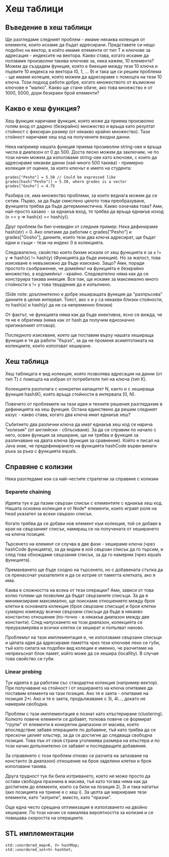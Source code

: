 # Хеш таблици
## Въведение в хеш таблици
Ще разгледаме следният проблем - имаме някаква колекция от елементи, които искаме да бъдат адресирани. Представете си нещо подобно на вектор, в който имаме елементи от тип Т и ключове за адресация - индексите на вектора. Какво става, когато искаме да ползваме произволни такива ключове за, нека кажем, 10 елемента? Можем да създадем функция, която е биекция между тези 10 ключа и първите 10 индекса на вектора (0, 1, ... 9) и така ще си решим проблема - ще имаме колеция, която можем да адресираме с помощта на тези 10 ключа. Този подход работи добре, когато множеството от възможни ключове е "малко". Какво ще стане обаче, ако това мноежство е от 1000, 5000, дори безкраен брой елементи?

## Какво е хеш функция?
Хеш функция наричаме функция, която може да приема произволно голям вход от дадено (безкрайно) множество и връща като резултат стойност с фиксиран размер (от някакво крайно множество). Тази стойност наричаме хеш код на получените входни данни.

Нека например нашата функция приема прозиволни string-ове и връща числа в диапазон от 0 до 500. Доста лесно можем да заключим, че по този начин можем да използваме string-ове като ключове, с които да адресираме някакви данни (най-много 500 такива) - примерно колекция от оценки, за която ключът е името на студента:
```
grades["Pesho"] = 5.50 // Could be expressed like grades[hash("Pesho")] = 5.50, where grades is a vector
grades["Gosho"] = 4.75
```
Разбира се, има множество проблеми, за които веднага можем да се сетим. Първо, за да бъде смислено цялото това преобразуване, функцията трябва да бъде детерминистична. Какво означава това? Ами, най-просто казано - за еднакъв вход, тя трябва да връща еднакъв изход (x == y => hash(x) == hash(y)).

Друг проблем би бил очевиден от следния пример: Нека дефинираме hash(str) = 0. Ако опитаме да работим с grades["Pesho"] и grades["Gosho"], данните, които тези два ключа адресират, ще бъдат едни и същи - тези на индекс 0 в колекцията.

Следователно, свойство което бихме искали от хеш функцията е за x != y => hash(x) != hash(y) (Функцията да бъде инекция). Но за жалост, това изискване е невъзможно да бъде изискано. Защо? Ами, поради простото съображение, че домейнът на функцията е безкрайно множество, а кодомейнът - крайно. Следователно няма как да се конструира такава инекция. Все пак, ще искаме за максимално много стойности x != y това твърдение да е изпълнено.

(Side note: доъплнително е добре хеширащата функция да "разпръсква" данните в целия интервал. Тоест, ако x и y са някакви близки стойности, то hash(x) и hash(y) да не са непременно близки)

От фактът, че функцията няма как да бъде инективна, ясно се вижда, че тя не е обратима (няма как от hash да получим еднозначно оригиналният отговор).

Последното изискване, което ще поставим върху нашата хешираща функция е тя да работи "бързо", за да не променя асимптотиката на колекциите, които използват хеширане.

## Хеш таблица
Хеш таблицата е вид колекция, която позволява адресация на данни (от тип Т) с помощта на избран от потребителя тип на ключа (тип К).

Колекцията разполага с конкретен капацитет N, както и с хешираща функция hash(K), която връща стойности в интервала [0, N).

Повечето от проблемите на тази идея и техните решения разгледахме в дефиницията на хеш функция. Остана единствено да решим следният казус - какво става, когато два ключа имат еднакъв хеш?

Събитието два различни ключа да имат еднакъв хеш код се нарича "колизия" (от английски - сблъскване). За да се справим по начало с него, освен функция за хеширане, ще ни трябва и функция за различаване на двата ключа (функция за сравнение). Който е писал на Java знае, че предефинирането на функцията hashCode върви винаги ръка за ръка с функцията equals.

## Справяне с колизии
Нека разгледаме кои са най-честите стратегии за справяне с колизии

### Separete chaining
Идеята тук е да пазим свързан списък с елементите с еднакъв хеш код. Нашата основна колекция е от Node* елементи, които играят роля на head указател за всеки свъразн списък.

Когато трябва да се добави нов елемент към колекция, той се добавя в края на свързаният списък, намиращ се на получената от хеширането на ключа позиция.

Търсенето на елемент се случва в две фази - хешираме ключа (чрез hashCode функцията), за да видим в кой свързан списък да го търсим, и след това обхождаме свързания списък, за да го намерим (чрез equals функцията).

Премахването ще бъде сходно на търсенето, но с добавената стъпка да се пренасочат указателите и да се изтрие от паметта клетката, ако я има.

Каква е сложността на всяка от тези операции? Ами, зависи от това колко големи ще позволим да бъдат свързаните списъци. За да я минимизираме максимално, ще поискаме отношението между броя клетки в основната колекция (броя свързани списъци) и броя клетки сумарно измежду всички свързани списъци да бъде в някакво константно отношение (по-точно - в някакъв диапазон между две константи). След напускането на този диапазон, колекцията се преуразмерява и всички клетки се хешират и попълват наново.

Проблемът на тази имплементация е, че използваме свързани списъци и цялата идея да адресираме паметта чрез тези ключове леко се губи, тъй като силата на подобен вид колеции е именно, че разчитаме на непрекъснат блок памет, който може да се кешира (locallity). В случая това свойство се губи.

### Linear probing
Тук идеята е да работим със стандартна колекция (например вектор). При получаване на стойност i от хеширането на ключа опитваме да поставим елемента на тази позиция. Ако тя е заета - опитваме на позиция 2*i. Ако и тя е заета, продължаваме с 3i, 4i..., докато не намерим свободна.

Проблем с тази имплементация е познат като клъстериране (clustering). Колкото повече елементи се добавят, толкова повече се формират "групи" от елементи в конкретни диапазони от масива, което впоследствие забавя операциите по добавяне, тъй като трябва да се прескочи целият клъстер, за да се достигне до следваща свободна позиция. Това пък от своя страна уголемява размера на клъстера и по този начин допълнително се забавят и последващите добавяния.

За справянето с този проблем отново се разчита на запазване на константо (в диапазон) отношение на броя заделени клетки и броя използвани такива.

Друга трудност тук би била изтриването, което не може просто да остави свободна празнина в масива, тъй като тогава няма как да достигнем до елементи, които са били на позиция 2i, 3i и така нататък (ако позицията на триене е с хеш i). За целта ще маркираме тези елементи, като "изтрити", вместо, като "празни".

Още една често срещана оптимизация е използването на двойно хеширане. По този начин се намалява вероятността за колизия и се повишава скоростта на операциите.

## STL имплементации
```
std::unordered_map<K, V> hashMap;
std::unordered_set<V> hashSet;
```
